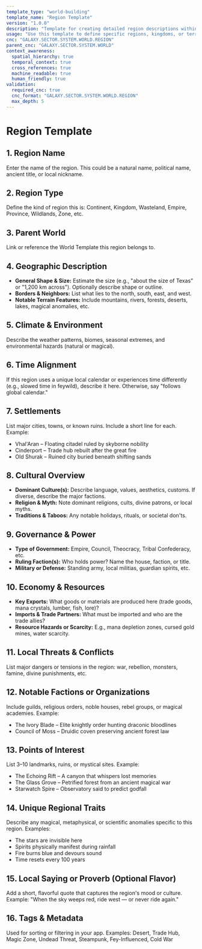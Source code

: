 ```yaml
---
template_type: "world-building"
template_name: "Region Template"
version: "1.0.0"
description: "Template for creating detailed region descriptions within a world"
usage: "Use this template to define specific regions, kingdoms, or territories within a world"
cnc: "GALAXY.SECTOR.SYSTEM.WORLD.REGION"
parent_cnc: "GALAXY.SECTOR.SYSTEM.WORLD"
context_awareness:
  spatial_hierarchy: true
  temporal_context: true
  cross_references: true
  machine_readable: true
  human_friendly: true
validation:
  required_cnc: true
  cnc_format: "GALAXY.SECTOR.SYSTEM.WORLD.REGION"
  max_depth: 5
---
```


# Region Template

## 1. Region Name
Enter the name of the region. This could be a natural name, political name, ancient title, or local nickname.

## 2. Region Type
Define the kind of region this is:
Continent, Kingdom, Wasteland, Empire, Province, Wildlands, Zone, etc.

## 3. Parent World
Link or reference the World Template this region belongs to.

## 4. Geographic Description
- **General Shape & Size:** Estimate the size (e.g., "about the size of Texas" or "1,200 km across"). Optionally describe shape or outline.
- **Borders & Neighbors:** List what lies to the north, south, east, and west.
- **Notable Terrain Features:** Include mountains, rivers, forests, deserts, lakes, magical anomalies, etc.

## 5. Climate & Environment
Describe the weather patterns, biomes, seasonal extremes, and environmental hazards (natural or magical).

## 6. Time Alignment
If this region uses a unique local calendar or experiences time differently (e.g., slowed time in feywild), describe it here. Otherwise, say "follows global calendar."

## 7. Settlements
List major cities, towns, or known ruins. Include a short line for each.
Example:
- Vhal'Aran – Floating citadel ruled by skyborne nobility
- Cinderport – Trade hub rebuilt after the great fire
- Old Shurak – Ruined city buried beneath shifting sands

## 8. Cultural Overview
- **Dominant Culture(s):** Describe language, values, aesthetics, customs. If diverse, describe the major factions.
- **Religion & Myth:** Note dominant religions, cults, divine patrons, or local myths.
- **Traditions & Taboos:** Any notable holidays, rituals, or societal don'ts.

## 9. Governance & Power
- **Type of Government:** Empire, Council, Theocracy, Tribal Confederacy, etc.
- **Ruling Faction(s):** Who holds power? Name the house, faction, or title.
- **Military or Defense:** Standing army, local militias, guardian spirits, etc.

## 10. Economy & Resources
- **Key Exports:** What goods or materials are produced here (trade goods, mana crystals, lumber, fish, lore)?
- **Imports & Trade Partners:** What must be imported and who are the trade allies?
- **Resource Hazards or Scarcity:** E.g., mana depletion zones, cursed gold mines, water scarcity.

## 11. Local Threats & Conflicts
List major dangers or tensions in the region: war, rebellion, monsters, famine, divine punishments, etc.

## 12. Notable Factions or Organizations
Include guilds, religious orders, noble houses, rebel groups, or magical academies.
Example:
- The Ivory Blade – Elite knightly order hunting draconic bloodlines
- Council of Moss – Druidic coven preserving ancient forest law

## 13. Points of Interest
List 3–10 landmarks, ruins, or mystical sites.
Example:
- The Echoing Rift – A canyon that whispers lost memories
- The Glass Grove – Petrified forest from an ancient magical war
- Starwatch Spire – Observatory said to predict godfall

## 14. Unique Regional Traits
Describe any magical, metaphysical, or scientific anomalies specific to this region.
Examples:
- The stars are invisible here
- Spirits physically manifest during rainfall
- Fire burns blue and devours sound
- Time resets every 100 years

## 15. Local Saying or Proverb (Optional Flavor)
Add a short, flavorful quote that captures the region's mood or culture.
Example: "When the sky weeps red, ride west — or never ride again."

## 16. Tags & Metadata
Used for sorting or filtering in your app. Examples:
Desert, Trade Hub, Magic Zone, Undead Threat, Steampunk, Fey-Influenced, Cold War
